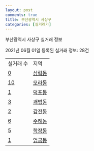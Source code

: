```yaml
---
layout: post
comments: true
title: 부산광역시 사상구
categories: [실거래가]
---
```


부산광역시 사상구 실거래 정보

2021년 06월 01일 등록된 실거래 정보: 28건


<table>
  <tr>
    <td>실거래 수</td>
    <td>지역</td>
  </tr>

  
  <tr>
    <td><a href="2653010100.html">0</a></td>
    <td><a href="2653010100.html">삼락동</a></td>
  </tr>
    

  <tr>
    <td><a href="2653010200.html">10</a></td>
    <td><a href="2653010200.html">모라동</a></td>
  </tr>
    

  <tr>
    <td><a href="2653010300.html">1</a></td>
    <td><a href="2653010300.html">덕포동</a></td>
  </tr>
    

  <tr>
    <td><a href="2653010400.html">3</a></td>
    <td><a href="2653010400.html">괘법동</a></td>
  </tr>
    

  <tr>
    <td><a href="2653010500.html">2</a></td>
    <td><a href="2653010500.html">감전동</a></td>
  </tr>
    

  <tr>
    <td><a href="2653010600.html">6</a></td>
    <td><a href="2653010600.html">주례동</a></td>
  </tr>
    

  <tr>
    <td><a href="2653010700.html">5</a></td>
    <td><a href="2653010700.html">학장동</a></td>
  </tr>
    

  <tr>
    <td><a href="2653010800.html">1</a></td>
    <td><a href="2653010800.html">엄궁동</a></td>
  </tr>
    


</table>
    